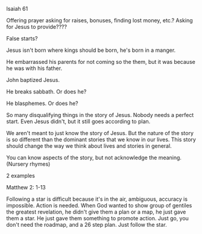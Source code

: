 
Isaiah 61

Offering prayer asking for raises, bonuses, finding lost money, etc.? Asking for Jesus to provide????

False starts?

Jesus isn't born where kings should be born, he's born in a manger.

He embarrassed his parents for not coming so the them, but it was because he was with his father.

John baptized Jesus.

He breaks sabbath. Or does he?

He blasphemes. Or does he?

So many disqualifying things in the story of Jesus. Nobody needs a perfect start. Even Jesus didn't, but it still goes according to plan.

We aren't meant to just know the story of Jesus. But the nature of the story is so different than the dominant stories that we know in our lives. This story should change the way we think about lives and stories in general.

You can know aspects of the story, but not acknowledge the meaning. (Nursery rhymes)

2 examples

Matthew 2: 1-13

Following a star is difficult because it's in the air, ambiguous, accuracy is impossible. Action is needed. When God wanted to show group of gentiles the greatest revelation, he didn't give them a plan or a map, he just gave them a star. He just gave them something to promote action. Just go, you don't need the roadmap, and a 26 step plan. Just follow the star.